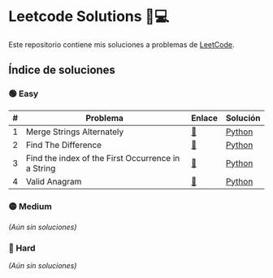 # Leetcode Solutions 🧠💻

Este repositorio contiene mis soluciones a problemas de [LeetCode](https://leetcode.com/).

## Índice de soluciones

### 🟢 Easy

| # | Problema | Enlace | Solución |
|---|----------|--------|----------|
| 1 | Merge Strings Alternately | [🔗](https://leetcode.com/problems/merge-strings-alternately/) | [Python](easy/easy_001_merge_strings_alternaty.py) |
| 2 | Find The Difference | [🔗](https://leetcode.com/problems/find-the-difference/) | [Python](easy/easy_002_find_difference.py) |
| 3 | Find the index of the First Occurrence in a String | [🔗](https://leetcode.com/problems/find-the-index-of-the-first-occurrence-in-a-string/) | [Python](easy/easy_003_FIFOS.py) |
| 4 | Valid Anagram | [🔗](https://leetcode.com/problems/valid-anagram/s) | [Python](easy/easy_004_valid_anagram.py) |


### 🟡 Medium

_(Aún sin soluciones)_

### 🔴 Hard

_(Aún sin soluciones)_
